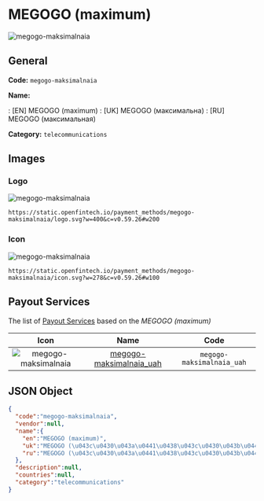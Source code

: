 
# MEGOGO (maximum) 
![megogo-maksimalnaia](https://static.openfintech.io/payment_methods/megogo-maksimalnaia/logo.svg?w=400&c=v0.59.26#w200)  

## General 
**Code:** `megogo-maksimalnaia` 
 
**Name:** 
 
:	[EN] MEGOGO (maximum) 
:	[UK] MEGOGO (максимальна) 
:	[RU] MEGOGO (максимальная) 
 
**Category:** `telecommunications` 
 

## Images 

### Logo 
![megogo-maksimalnaia](https://static.openfintech.io/payment_methods/megogo-maksimalnaia/logo.svg?w=400&c=v0.59.26#w200)  

```
https://static.openfintech.io/payment_methods/megogo-maksimalnaia/logo.svg?w=400&c=v0.59.26#w200
```  

### Icon 
![megogo-maksimalnaia](https://static.openfintech.io/payment_methods/megogo-maksimalnaia/icon.svg?w=278&c=v0.59.26#w100)  

```
https://static.openfintech.io/payment_methods/megogo-maksimalnaia/icon.svg?w=278&c=v0.59.26#w100
```  

## Payout Services 
 
The list of [Payout Services](/payout-services/) based on the _MEGOGO (maximum)_ 

|Icon|Name|Code| 
|:---:|:---:|:---:| 
|![megogo-maksimalnaia](https://static.openfintech.io/payout_methods/megogo-maksimalnaia/icon.svg?w=278&c=v0.59.26#w40) |[megogo-maksimalnaia_uah](/payout-services/megogo-maksimalnaia_uah/)|`megogo-maksimalnaia_uah`| 
 

## JSON Object 

```json
{
  "code":"megogo-maksimalnaia",
  "vendor":null,
  "name":{
    "en":"MEGOGO (maximum)",
    "uk":"MEGOGO (\u043c\u0430\u043a\u0441\u0438\u043c\u0430\u043b\u044c\u043d\u0430)",
    "ru":"MEGOGO (\u043c\u0430\u043a\u0441\u0438\u043c\u0430\u043b\u044c\u043d\u0430\u044f)"
  },
  "description":null,
  "countries":null,
  "category":"telecommunications"
}
```  
